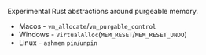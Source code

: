 Experimental Rust abstractions around purgeable memory.
- Macos - `vm_allocate`/`vm_purgable_control`
- Windows - `VirtualAlloc`(`MEM_RESET`/`MEM_RESET_UNDO`)
- Linux - `ashmem` `pin`/`unpin`